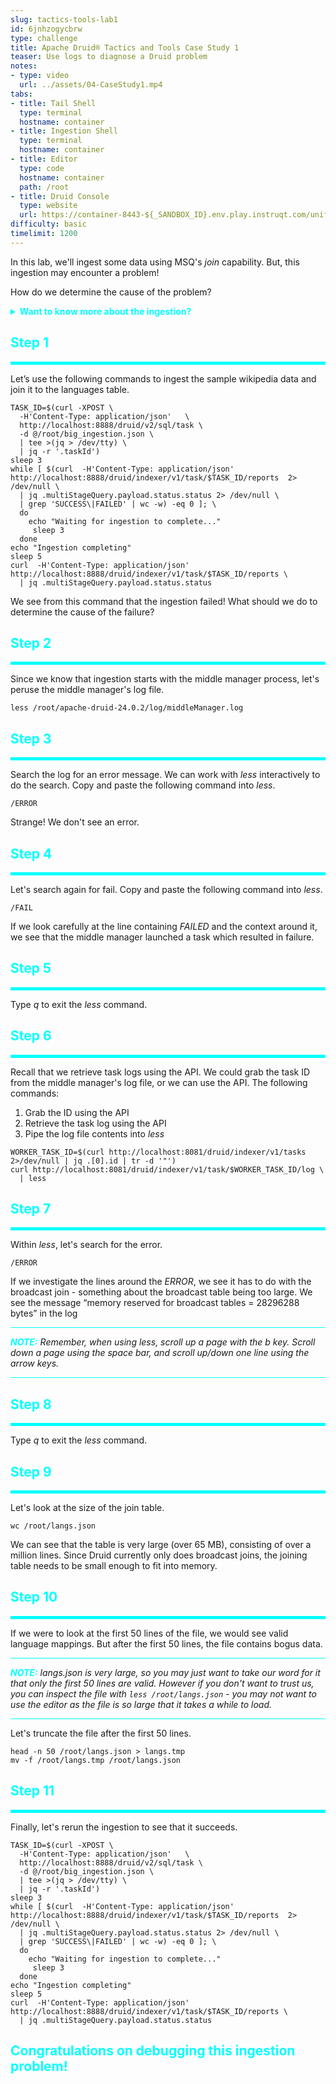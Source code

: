 ```yaml
---
slug: tactics-tools-lab1
id: 6jnhzogycbrw
type: challenge
title: Apache Druid® Tactics and Tools Case Study 1
teaser: Use logs to diagnose a Druid problem
notes:
- type: video
  url: ../assets/04-CaseStudy1.mp4
tabs:
- title: Tail Shell
  type: terminal
  hostname: container
- title: Ingestion Shell
  type: terminal
  hostname: container
- title: Editor
  type: code
  hostname: container
  path: /root
- title: Druid Console
  type: website
  url: https://container-8443-${_SANDBOX_ID}.env.play.instruqt.com/unified-console.html
difficulty: basic
timelimit: 1200
---
```


In this lab, we'll ingest some data using MSQ's _join_ capability.
But, this ingestion may encounter a problem!


How do we determine the cause of the problem?


<details>
  <summary style="color:cyan"><b>Want to know more about the ingestion?</b></summary>
<hr style="background-color:cyan">
Here we again ingest the sample wikipedia data, but with a twist.
We want to associate languages with each wikipedia record.
So, we will join a languages table (found in /root/langs.json) with the wikipedia data.
<hr style="background-color:cyan">
</details>



<h2 style="color:cyan">Step 1</h2><hr style="color:cyan;background-color:cyan;height:5px">

Let’s use the following commands to ingest the sample wikipedia data and join it to the languages table.

```
TASK_ID=$(curl -XPOST \
  -H'Content-Type: application/json'   \
  http://localhost:8888/druid/v2/sql/task \
  -d @/root/big_ingestion.json \
  | tee >(jq > /dev/tty) \
  | jq -r '.taskId')
sleep 3
while [ $(curl  -H'Content-Type: application/json' http://localhost:8888/druid/indexer/v1/task/$TASK_ID/reports  2> /dev/null \
  | jq .multiStageQuery.payload.status.status 2> /dev/null \
  | grep 'SUCCESS\|FAILED' | wc -w) -eq 0 ]; \
  do
    echo "Waiting for ingestion to complete..."
     sleep 3
  done
echo "Ingestion completing"
sleep 5
curl  -H'Content-Type: application/json' http://localhost:8888/druid/indexer/v1/task/$TASK_ID/reports \
  | jq .multiStageQuery.payload.status.status
```

We see from this command that the ingestion failed!
What should we do to determine the cause of the failure?

<h2 style="color:cyan">Step 2</h2><hr style="color:cyan;background-color:cyan;height:5px">

Since we know that ingestion starts with the middle manager process, let's peruse the middle manager's log file.

```
less /root/apache-druid-24.0.2/log/middleManager.log
```

<h2 style="color:cyan">Step 3</h2><hr style="color:cyan;background-color:cyan;height:5px">

Search the log for an error message.
We can work with _less_ interactively to do the search.
Copy and paste the following command into _less_.

```
/ERROR
```

Strange! We don't see an error.


<h2 style="color:cyan">Step 4</h2><hr style="color:cyan;background-color:cyan;height:5px">

Let's search again for fail.
Copy and paste the following command into _less_.

```
/FAIL
```

If we look carefully at the line  containing _FAILED_ and the context around it, we see that the middle manager launched a task which resulted in failure.


<h2 style="color:cyan">Step 5</h2><hr style="color:cyan;background-color:cyan;height:5px">

Type _q_ to exit the _less_ command.

<h2 style="color:cyan">Step 6</h2><hr style="color:cyan;background-color:cyan;height:5px">

Recall that we retrieve task logs using the API.
We could grab the task ID from the middle manager's log file, or we can use the API.
The following commands:
1. Grab the ID using the API
2. Retrieve the task log using the API
3. Pipe the log file contents into _less_

```
WORKER_TASK_ID=$(curl http://localhost:8081/druid/indexer/v1/tasks 2>/dev/null | jq .[0].id | tr -d '"')
curl http://localhost:8081/druid/indexer/v1/task/$WORKER_TASK_ID/log \
  | less
```

<h2 style="color:cyan">Step 7</h2><hr style="color:cyan;background-color:cyan;height:5px">

Within _less_, let's search for the error.

```
/ERROR
```

If we investigate the lines around the _ERROR_, we see it has to do with the broadcast join - something about the broadcast table being too large.
We see the message “memory reserved for broadcast tables = 28296288 bytes” in the log

<hr style="background-color:cyan">
<p><span style="color:cyan"><strong><em>NOTE:</em></strong></span> <i>Remember, when using less, scroll up a page with the b key.
Scroll down a page using the space bar, and scroll up/down one line using the arrow keys.</i></p>
<hr style="background-color:cyan">


<h2 style="color:cyan">Step 8</h2><hr style="color:cyan;background-color:cyan;height:5px">


Type _q_ to exit the _less_ command.

<h2 style="color:cyan">Step 9</h2><hr style="color:cyan;background-color:cyan;height:5px">

Let's look at the size of the join table.

```
wc /root/langs.json
```

We can see that the table is very large (over 65 MB), consisting of over a million lines.
Since Druid currently only does broadcast joins, the joining table needs to be small enough to fit into memory.

<h2 style="color:cyan">Step 10</h2><hr style="color:cyan;background-color:cyan;height:5px">

If we were to look at the first 50 lines of the file, we would see valid language mappings.
But after the first 50 lines, the file contains bogus data.

<hr style="background-color:cyan">
<p><span style="color:cyan"><strong><em>NOTE:</em></strong></span> <i>langs.json is very large, so you may just want to take our word for it that only the first 50 lines are valid.
However if you don't want to trust us, you can inspect the file with <code>less /root/langs.json</code> - you may not want to use the editor as the file is so large that it takes a while to load.</i></p>
<hr style="background-color:cyan">


Let's truncate the file after the first 50 lines.

```
head -n 50 /root/langs.json > langs.tmp
mv -f /root/langs.tmp /root/langs.json
```

<h2 style="color:cyan">Step 11</h2><hr style="color:cyan;background-color:cyan;height:5px">

Finally, let's rerun the ingestion to see that it succeeds.

```
TASK_ID=$(curl -XPOST \
  -H'Content-Type: application/json'   \
  http://localhost:8888/druid/v2/sql/task \
  -d @/root/big_ingestion.json \
  | tee >(jq > /dev/tty) \
  | jq -r '.taskId')
sleep 3
while [ $(curl  -H'Content-Type: application/json' http://localhost:8888/druid/indexer/v1/task/$TASK_ID/reports  2> /dev/null \
  | jq .multiStageQuery.payload.status.status 2> /dev/null \
  | grep 'SUCCESS\|FAILED' | wc -w) -eq 0 ]; \
  do
    echo "Waiting for ingestion to complete..."
     sleep 3
  done
echo "Ingestion completing"
sleep 5
curl  -H'Content-Type: application/json' http://localhost:8888/druid/indexer/v1/task/$TASK_ID/reports \
  | jq .multiStageQuery.payload.status.status
```


<h2 style="color:cyan">Congratulations on debugging this ingestion problem!</h2>


<style type="text/css" rel="stylesheet">
.lightbox { display: none; position: fixed; justify-content: center; align-items: center; z-index: 999; top: 0; left: 0; right: 0; bottom: 0; padding: 1rem; background: rgba(0, 0, 0, 0.8); }
.lightbox:target { display: flex; }
.lightbox img { max-height: 100% }
.thumbnail:hover {
    position:fixed;
    top:-25px;
    left:-35px;
    width:500px;
    height:auto;
    display:block;
    z-index:999;
}
</style>
